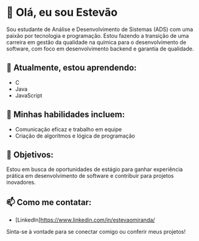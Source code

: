 # 👋 Olá, eu sou Estevão

Sou estudante de Análise e Desenvolvimento de Sistemas (ADS) com uma paixão por tecnologia e programação.
Estou fazendo a transição de uma carreira em gestão da qualidade na química para o desenvolvimento de software, com foco em desenvolvimento backend e garantia de qualidade.

## 🌱 Atualmente, estou aprendendo:
- C 
- Java
- JavaScript

## 💼 Minhas habilidades incluem:
- Comunicação eficaz e trabalho em equipe
- Criação de algoritmos e lógica de programação


## 🚀 Objetivos:
Estou em busca de oportunidades de estágio para ganhar experiência prática em desenvolvimento de software e contribuir para projetos inovadores.

## 📫 Como me contatar:
- [LinkedIn]https://www.linkedin.com/in/estevaomiranda/

Sinta-se à vontade para se conectar comigo ou conferir meus projetos!
